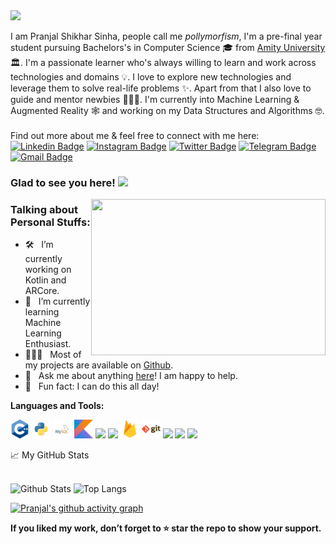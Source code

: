 <img src="https://github.com/pranjalshikhar/pranjalshikhar/blob/master/image.jpg" />

I am Pranjal Shikhar Sinha, people call me <i>pollymorfism</i>, I'm a pre-final year student pursuing Bachelors's in Computer Science 🎓 from [Amity University](https://www.amity.edu/lucknow/) 🏛. I'm a passionate learner who's always willing to learn and work across technologies and domains 💡. I love to explore new technologies and leverage them to solve real-life problems ✨. Apart from that I also love to guide and mentor newbies 👨🏻‍💻. I'm currently into Machine Learning & Augmented Reality 🕸️ and working on my Data Structures and Algorithms 🤓. <br> <br>
Find out more about me & feel free to connect with me here: <br>
[![Linkedin Badge](https://img.shields.io/badge/-pranjalshikhar-blue?style=flat-square&logo=Linkedin&logoColor=white&link=https://www.linkedin.com/in/pranjalshikhar/)](https://www.linkedin.com/in/pranjalshikhar/)
[![Instagram Badge](https://img.shields.io/badge/-pollymorfism-red?style=flat-square&logo=Instagram&logoColor=white&link=https://www.instagram.com/pollymorfism/)](https://www.instagram.com/pollymorfism/)
[![Twitter Badge](https://img.shields.io/badge/-pranjalshikhar-indigo?style=flat-square&logo=Twitter&logoColor=white&link=https://www.twitter.com/pranjalshikhar/)](https://www.twitter.com/pranjalshikhar/)
[![Telegram Badge](https://img.shields.io/badge/-pollymorfism-blue?style=flat-square&logo=Telegram&logoColor=white&link=https://t.me/pollymorfism/)](https://t.me/pollymorfism/)
[![Gmail Badge](https://img.shields.io/badge/-shikhar.pranjal3@gmail.com-c14438?style=flat-square&logo=Gmail&logoColor=white&link=mailto:shikhar.pranjal3@gmail.com)](mailto:shikhar.pranjal3@gmail.com)

### Glad to see you here! ![](https://visitor-badge.glitch.me/badge?page_id=pranjalshikhar.pranjalshikhar)

<img align="right" height="250" width="375" alt="" src="https://github.com/pranjalshikhar/pranjalshikhar/blob/master/coder.gif" />

### Talking about Personal Stuffs:

- 🛠 &nbsp; I’m currently working on Kotlin and ARCore.
- 🚀 &nbsp; I’m currently learning Machine Learning Enthusiast.
- 👨🏻‍💻 &nbsp; Most of my projects are available on [Github](https://github.com/pranjalshikhar).
- 💬 &nbsp; Ask me about anything [here](https://github.com/pranjalshikhar/pranjalshikhar/issues/2)! I am happy to help.
- 👾 &nbsp; Fun fact: I can do this all day! 

**Languages and Tools:**  

<code><img height="30" src="https://raw.githubusercontent.com/github/explore/80688e429a7d4ef2fca1e82350fe8e3517d3494d/topics/cpp/cpp.png"></code>
<code><img height="30" src="https://raw.githubusercontent.com/github/explore/80688e429a7d4ef2fca1e82350fe8e3517d3494d/topics/python/python.png"></code>
<code><img height="30" src="https://raw.githubusercontent.com/github/explore/80688e429a7d4ef2fca1e82350fe8e3517d3494d/topics/mysql/mysql.png"></code>
<code><img height="30" src="https://raw.githubusercontent.com/github/explore/80688e429a7d4ef2fca1e82350fe8e3517d3494d/topics/kotlin/kotlin.png"></code>
<code><img height="30" src="https://toppng.com/uploads/preview/vscode-visual-studio-code-11562929010rwlaaoeohl.png"></code>
<code><img height="30" src="https://cdn.iconscout.com/icon/free/png-512/google-arcore-2038787-1721677.png"></code>
<code><img height="30" src="https://raw.githubusercontent.com/github/explore/80688e429a7d4ef2fca1e82350fe8e3517d3494d/topics/firebase/firebase.png"></code>
<code><img height="30" src="https://raw.githubusercontent.com/github/explore/80688e429a7d4ef2fca1e82350fe8e3517d3494d/topics/git/git.png"></code>
<code><img height="30" src="https://hidenobu-tokuda.com/wp-content/uploads/2019/05/heroku-logo-solid-gradient.png"></code>
<code><img height="30" src="https://github.githubassets.com/images/modules/logos_page/GitHub-Mark.png"></code>
<code><img height="30" src="https://w7.pngwing.com/pngs/911/748/png-transparent-unity-technologies-adobe-flash-computer-software-technology-unity-emblem-electronics-company.png"></code>

<summary>📈 My GitHub Stats</summary>
<br>

![Github Stats](https://github-readme-stats.vercel.app/api?username=pranjalshikhar&count_private=true&show_icons=true&include_all_commits=true&theme=tokyonight)
![Top Langs](https://github-readme-stats.vercel.app/api/top-langs/?username=pranjalshikhar&hide=TeX&layout=compact&theme=tokyonight)

[![Pranjal's github activity graph](https://activity-graph.herokuapp.com/graph?username=pranjalshikhar&theme=dracula)](https://github.com/pranjalshikhar/github-readme-activity-graph)


**If you liked my work, don’t forget to ⭐ star the repo to show your support.**
